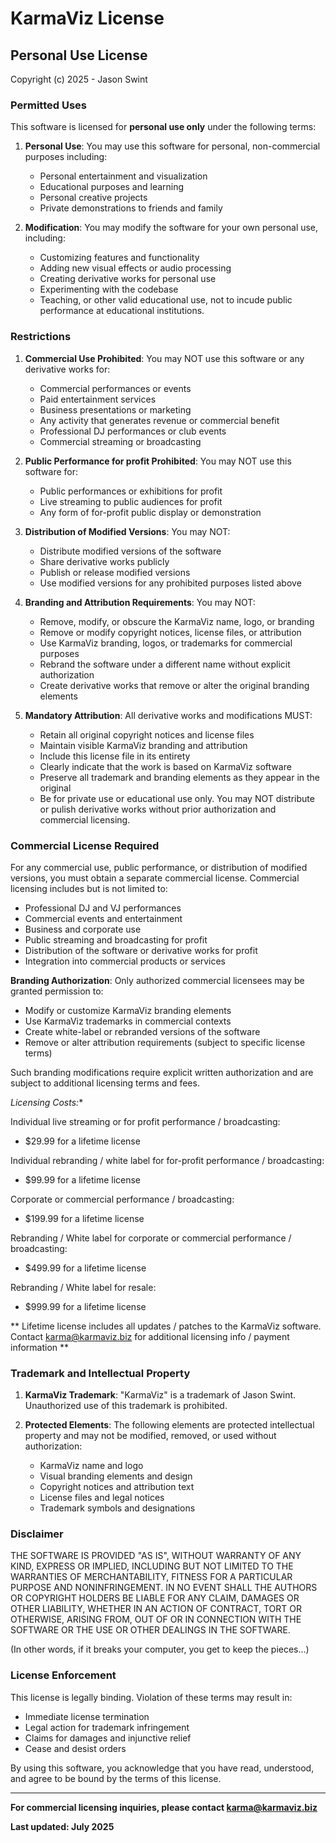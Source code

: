 # KarmaViz License

## Personal Use License

Copyright (c) 2025 - Jason Swint

### Permitted Uses

This software is licensed for **personal use only** under the following terms:

1. **Personal Use**: You may use this software for personal, non-commercial purposes including:
   - Personal entertainment and visualization
   - Educational purposes and learning
   - Personal creative projects
   - Private demonstrations to friends and family

2. **Modification**: You may modify the software for your own personal use, including:
   - Customizing features and functionality
   - Adding new visual effects or audio processing
   - Creating derivative works for personal use
   - Experimenting with the codebase
   - Teaching, or other valid educational use, not to incude public performance at educational institutions.

### Restrictions

1. **Commercial Use Prohibited**: You may NOT use this software or any derivative works for:
   - Commercial performances or events
   - Paid entertainment services
   - Business presentations or marketing
   - Any activity that generates revenue or commercial benefit
   - Professional DJ performances or club events
   - Commercial streaming or broadcasting

2. **Public Performance for profit Prohibited**: You may NOT use this software for:
   - Public performances or exhibitions for profit
   - Live streaming to public audiences for profit
   - Any form of for-profit public display or demonstration

3. **Distribution of Modified Versions**: You may NOT:
   - Distribute modified versions of the software
   - Share derivative works publicly
   - Publish or release modified versions
   - Use modified versions for any prohibited purposes listed above

4. **Branding and Attribution Requirements**: You may NOT:
   - Remove, modify, or obscure the KarmaViz name, logo, or branding
   - Remove or modify copyright notices, license files, or attribution
   - Use KarmaViz branding, logos, or trademarks for commercial purposes
   - Rebrand the software under a different name without explicit authorization
   - Create derivative works that remove or alter the original branding elements

5. **Mandatory Attribution**: All derivative works and modifications MUST:
   - Retain all original copyright notices and license files
   - Maintain visible KarmaViz branding and attribution
   - Include this license file in its entirety
   - Clearly indicate that the work is based on KarmaViz software
   - Preserve all trademark and branding elements as they appear in the original
   - Be for private use or educational use only. You may NOT distribute or pulish derivative works without prior authorization and commercial licensing.

### Commercial License Required

For any commercial use, public performance, or distribution of modified versions, you must obtain a separate commercial license. Commercial licensing includes but is not limited to:

- Professional DJ and VJ performances
- Commercial events and entertainment
- Business and corporate use
- Public streaming and broadcasting for profit
- Distribution of the software or derivative works for profit
- Integration into commercial products or services

**Branding Authorization**: Only authorized commercial licensees may be granted permission to:
- Modify or customize KarmaViz branding elements
- Use KarmaViz trademarks in commercial contexts
- Create white-label or rebranded versions of the software
- Remove or alter attribution requirements (subject to specific license terms)

Such branding modifications require explicit written authorization and are subject to additional licensing terms and fees.

*Licensing Costs:**

Individual live streaming or for profit performance / broadcasting:
- $29.99 for a lifetime license

Individual rebranding / white label for for-profit performance / broadcasting: 
- $99.99 for a lifetime license

Corporate or commercial performance / broadcasting:
- $199.99 for a lifetime license

Rebranding / White label for corporate or commercial performance / broadcasting:
- $499.99 for a lifetime license

Rebranding / White label for resale:
- $999.99 for a lifetime license

** Lifetime license includes all updates / patches to the KarmaViz software. Contact karma@karmaviz.biz for additional licensing info / payment information **

### Trademark and Intellectual Property

1. **KarmaViz Trademark**: "KarmaViz" is a trademark of Jason Swint. Unauthorized use of this trademark is prohibited.

2. **Protected Elements**: The following elements are protected intellectual property and may not be modified, removed, or used without authorization:
   - KarmaViz name and logo
   - Visual branding elements and design
   - Copyright notices and attribution text
   - License files and legal notices
   - Trademark symbols and designations


### Disclaimer

THE SOFTWARE IS PROVIDED "AS IS", WITHOUT WARRANTY OF ANY KIND, EXPRESS OR IMPLIED, INCLUDING BUT NOT LIMITED TO THE WARRANTIES OF MERCHANTABILITY, FITNESS FOR A PARTICULAR PURPOSE AND NONINFRINGEMENT. IN NO EVENT SHALL THE AUTHORS OR COPYRIGHT HOLDERS BE LIABLE FOR ANY CLAIM, DAMAGES OR OTHER LIABILITY, WHETHER IN AN ACTION OF CONTRACT, TORT OR OTHERWISE, ARISING FROM, OUT OF OR IN CONNECTION WITH THE SOFTWARE OR THE USE OR OTHER DEALINGS IN THE SOFTWARE.

(In other words, if it breaks your computer, you get to keep the pieces...)

### License Enforcement

This license is legally binding. Violation of these terms may result in:
   - Immediate license termination
   - Legal action for trademark infringement
   - Claims for damages and injunctive relief
   - Cease and desist orders

By using this software, you acknowledge that you have read, understood, and agree to be bound by the terms of this license.

---

**For commercial licensing inquiries, please contact karma@karmaviz.biz**

**Last updated: July 2025**